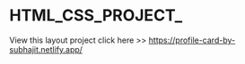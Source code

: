 # HTML_CSS_PROJECT_
View this layout project click here >>    https://profile-card-by-subhajit.netlify.app/
